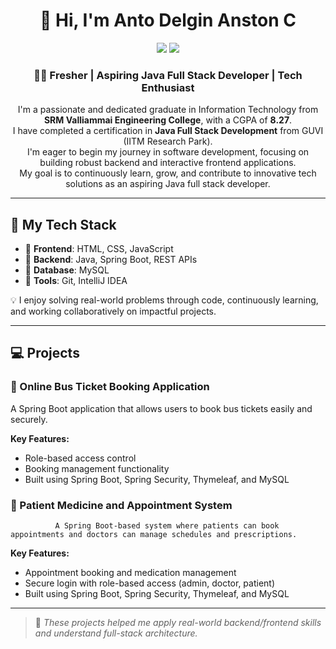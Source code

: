 <h1 align="center">👋 Hi, I'm Anto Delgin Anston C</h1>

<p align="center">
  <a href="https://www.linkedin.com/in/YOUR-LINKEDIN" target="_blank"><img src="https://img.shields.io/badge/LinkedIn-0077B5?style=for-the-badge&logo=linkedin&logoColor=white"/></a>
  <a href="mailto:YOUR-EMAIL@gmail.com"><img src="https://img.shields.io/badge/Gmail-D14836?style=for-the-badge&logo=gmail&logoColor=white"/></a>
</p>

<h3 align="center">👨‍💻 Fresher | Aspiring Java Full Stack Developer | Tech Enthusiast</h3>

<p align="center">
  I'm a passionate and dedicated graduate in Information Technology from <strong>SRM Valliammai Engineering College</strong>, with a CGPA of <strong>8.27</strong>. <br>
  I have completed a certification in <strong>Java Full Stack Development</strong> from GUVI (IITM Research Park). <br>
  I'm eager to begin my journey in software development, focusing on building robust backend and interactive frontend applications.<br>
  My goal is to continuously learn, grow, and contribute to innovative tech solutions as an aspiring Java full stack developer.
</p>

---

## 🚀 My Tech Stack

-  🔹 **Frontend**: HTML, CSS, JavaScript
-  🔹 **Backend**: Java, Spring Boot, REST APIs  
-  🔹 **Database**: MySQL  
-  🔹 **Tools**: Git, IntelliJ IDEA

💡 I enjoy solving real-world problems through code, continuously learning, and working collaboratively on impactful projects.

---

## 💻 Projects

### 🔹 Online Bus Ticket Booking Application

  A Spring Boot application that allows users to book bus tickets easily and securely.

  **Key Features:**  
  
- Role-based access control  
- Booking management functionality  
- Built using Spring Boot, Spring Security, Thymeleaf, and MySQL  

### 🔹 Patient Medicine and Appointment System  

              A Spring Boot-based system where patients can book appointments and doctors can manage schedules and prescriptions.

**Key Features:** 

- Appointment booking and medication management  
- Secure login with role-based access (admin, doctor, patient)  
- Built using Spring Boot, Spring Security, Thymeleaf, and MySQL  


---

> 📌 *These projects helped me apply real-world backend/frontend skills and understand full-stack architecture.*


<!---
antodelgin/antodelgin is a ✨ special ✨ repository because its `README.md` (this file) appears on your GitHub profile.
You can click the Preview link to take a look at your changes.
--->
